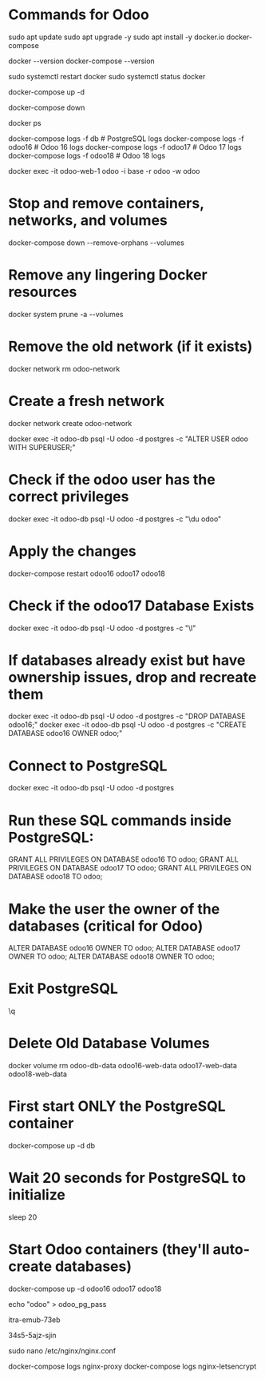 # Commands for Odoo

<!-- Installation -->
sudo apt update
sudo apt upgrade -y
sudo apt install -y docker.io docker-compose

<!-- Docker -->
docker --version
docker-compose --version

sudo systemctl restart docker
sudo systemctl status docker

<!-- Start Odoo -->
docker-compose up -d
<!-- Stop Odoo Docker -->
docker-compose down

<!-- Check if all containers are running -->
docker ps

<!-- Check logs -->
docker-compose logs -f db      # PostgreSQL logs
docker-compose logs -f odoo16  # Odoo 16 logs
docker-compose logs -f odoo17  # Odoo 17 logs
docker-compose logs -f odoo18  # Odoo 18 logs

<!-- Run Odoo into Docker bash -->
docker exec -it odoo-web-1 odoo -i base -r odoo -w odoo

# Stop and remove containers, networks, and volumes
docker-compose down --remove-orphans --volumes
# Remove any lingering Docker resources
docker system prune -a --volumes
# Remove the old network (if it exists)
docker network rm odoo-network

# Create a fresh network
docker network create odoo-network

<!-- Grant permissions to the PostgreSQL user -->
docker exec -it odoo-db psql -U odoo -d postgres -c "ALTER USER odoo WITH SUPERUSER;"
# Check if the odoo user has the correct privileges
docker exec -it odoo-db psql -U odoo -d postgres -c "\du odoo"
# Apply the changes
docker-compose restart odoo16 odoo17 odoo18
# Check if the odoo17 Database Exists
docker exec -it odoo-db psql -U odoo -d postgres -c "\l"
# If databases already exist but have ownership issues, drop and recreate them
docker exec -it odoo-db psql -U odoo -d postgres -c "DROP DATABASE odoo16;"
docker exec -it odoo-db psql -U odoo -d postgres -c "CREATE DATABASE odoo16 OWNER odoo;"

# Connect to PostgreSQL
docker exec -it odoo-db psql -U odoo -d postgres
# Run these SQL commands inside PostgreSQL:
GRANT ALL PRIVILEGES ON DATABASE odoo16 TO odoo;
GRANT ALL PRIVILEGES ON DATABASE odoo17 TO odoo;
GRANT ALL PRIVILEGES ON DATABASE odoo18 TO odoo;
# Make the user the owner of the databases (critical for Odoo)
ALTER DATABASE odoo16 OWNER TO odoo;
ALTER DATABASE odoo17 OWNER TO odoo;
ALTER DATABASE odoo18 OWNER TO odoo;
# Exit PostgreSQL
\q

# Delete Old Database Volumes
docker volume rm odoo-db-data odoo16-web-data odoo17-web-data odoo18-web-data
# First start ONLY the PostgreSQL container
docker-compose up -d db
# Wait 20 seconds for PostgreSQL to initialize
sleep 20
# Start Odoo containers (they'll auto-create databases)
docker-compose up -d odoo16 odoo17 odoo18

echo "odoo" > odoo_pg_pass

<!-- Super Password odoo18 -->
itra-emub-73eb
<!-- Super Password odoo17 -->
34s5-5ajz-sjin
<!-- Super Password odoo16 -->

sudo nano /etc/nginx/nginx.conf

docker-compose logs nginx-proxy
docker-compose logs nginx-letsencrypt
